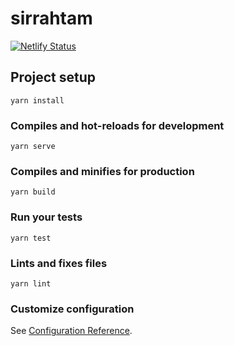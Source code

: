 # sirrahtam

[![Netlify Status](https://api.netlify.com/api/v1/badges/7ed8b366-9875-4adb-ae0d-27c391e88a51/deploy-status)](https://app.netlify.com/sites/hopeful-pasteur-41e044/deploys)

## Project setup
```
yarn install
```

### Compiles and hot-reloads for development
```
yarn serve
```

### Compiles and minifies for production
```
yarn build
```

### Run your tests
```
yarn test
```

### Lints and fixes files
```
yarn lint
```

### Customize configuration
See [Configuration Reference](https://cli.vuejs.org/config/).
